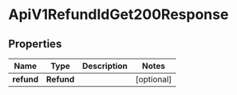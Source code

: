 

# ApiV1RefundIdGet200Response


## Properties

| Name | Type | Description | Notes |
|------------ | ------------- | ------------- | -------------|
|**refund** | **Refund** |  |  [optional] |



